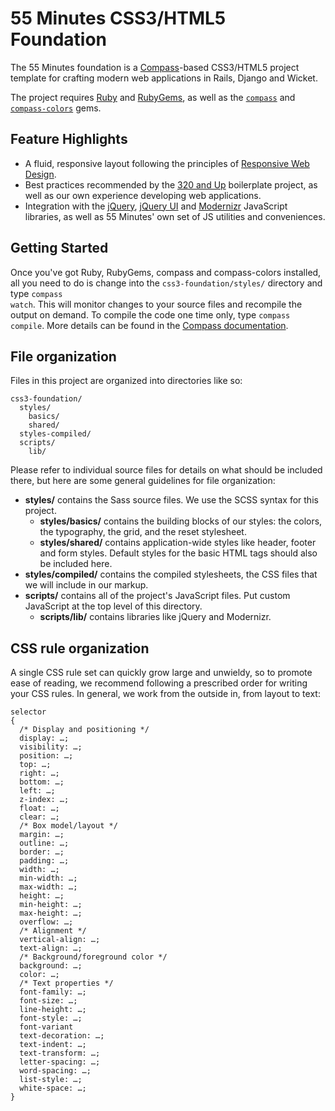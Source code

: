 # 55 Minutes CSS3/HTML5 Foundation #

The 55 Minutes foundation is a [Compass](http://compass-style.org/ "Compass Home | Compass Documentation")-based CSS3/HTML5 project template for crafting modern web applications in Rails, Django and Wicket.

The project requires [Ruby](http://www.ruby-lang.org/en/) and [RubyGems](http://rubygems.org/), as well as the <code>[compass](https://github.com/chriseppstein/compass)</code> and <code>[compass-colors](https://github.com/chriseppstein/compass-colors)</code> gems.

## Feature Highlights ##

* A fluid, responsive layout following the principles of [Responsive Web Design](http://www.abookapart.com/products/responsive-web-design "A Book Apart, Responsive Web Design").
* Best practices recommended by the [320 and Up](http://stuffandnonsense.co.uk/projects/320andup/ "320 and up") boilerplate project, as well as our own experience developing web applications.
* Integration with the [jQuery](http://jquery.com/ "jQuery: The Write Less, Do More, JavaScript Library"), [jQuery UI](http://jqueryui.com/ "jQuery UI - Home") and [Modernizr](http://www.modernizr.com/ "Modernizr") JavaScript libraries, as well as 55 Minutes' own set of JS utilities and conveniences.

## Getting Started ##

Once you've got Ruby, RubyGems, compass and compass-colors installed, all you need to do is change into the <code>css3-foundation/styles/</code> directory and type <code>compass watch</code>. This will monitor changes to your source files and recompile the output on demand. To compile the code one time only, type <code>compass compile</code>. More details can be found in the [Compass documentation](http://compass-style.org/reference/compass/ "Compass Core Framework | Compass Documentation").

## File organization ##

Files in this project are organized into directories like so:

    css3-foundation/
      styles/
        basics/
        shared/
      styles-compiled/
      scripts/
        lib/

Please refer to individual source files for details on what should be included there, but here are some general guidelines for file organization:

* **styles/** contains the Sass source files. We use the SCSS syntax for this project.
    * **styles/basics/** contains the building blocks of our styles: the colors, the typography, the grid, and the reset stylesheet.
    * **styles/shared/** contains application-wide styles like header, footer and form styles. Default styles for the basic HTML tags should also be included here.
* **styles/compiled/** contains the compiled stylesheets, the CSS files that we will include in our markup.
* **scripts/** contains all of the project's JavaScript files. Put custom JavaScript at the top level of this directory.
    * **scripts/lib/** contains libraries like jQuery and Modernizr.

## CSS rule organization ##

A single CSS rule set can quickly grow large and unwieldy, so to promote ease of reading, we recommend following a prescribed order for writing your CSS rules. In general, we work from the outside in, from layout to text:

    selector
    {
      /* Display and positioning */
      display: …;
      visibility: …;
      position: …;
      top: …;
      right: …;
      bottom: …;
      left: …;
      z-index: …;
      float: …;
      clear: …;
      /* Box model/layout */
      margin: …;
      outline: …;
      border: …;
      padding: …;
      width: …;
      min-width: …;
      max-width: …;
      height: …;
      min-height: …;
      max-height: …;
      overflow: …;
      /* Alignment */
      vertical-align: …;
      text-align: …;
      /* Background/foreground color */
      background: …;
      color: …;
      /* Text properties */
      font-family: …;
      font-size: …;
      line-height: …;
      font-style: …;
      font-variant
      text-decoration: …;
      text-indent: …;
      text-transform: …;
      letter-spacing: …;
      word-spacing: …;
      list-style: …;
      white-space: …;
    }

